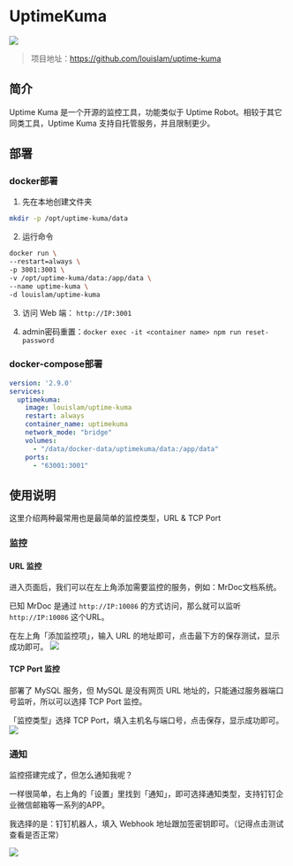 # UptimeKuma

![](/media/202303/2023-03-10_144826_2459370.6542228258808808.png)
> 项目地址：https://github.com/louislam/uptime-kuma

## 简介
Uptime Kuma 是一个开源的监控工具，功能类似于 Uptime Robot。相较于其它同类工具，Uptime Kuma 支持自托管服务，并且限制更少。

## 部署
### docker部署
1. 先在本地创建文件夹

```sh
mkdir -p /opt/uptime-kuma/data
```

2. 运行命令

```sh
docker run \
--restart=always \
-p 3001:3001 \
-v /opt/uptime-kuma/data:/app/data \
--name uptime-kuma \
-d louislam/uptime-kuma
```

3. 访问 Web 端： `http://IP:3001`

4. admin密码重置：`docker exec -it <container name> npm run reset-password`

### docker-compose部署
```yml
version: '2.9.0'
services:
  uptimekuma:
    image: louislam/uptime-kuma
    restart: always
    container_name: uptimekuma
    network_mode: "bridge"
    volumes:
      - "/data/docker-data/uptimekuma/data:/app/data"
    ports:
      - "63001:3001"
```

## 使用说明

这里介绍两种最常用也是最简单的监控类型，URL & TCP Port

### 监控

#### URL 监控

进入页面后，我们可以在左上角添加需要监控的服务，例如：MrDoc文档系统。

已知 MrDoc 是通过 `http://IP:10086` 的方式访问，那么就可以监听 `http://IP:10086` 这个URL。

在左上角「添加监控项」，输入 URL 的地址即可，点击最下方的保存测试，显示成功即可。
![](/media/202303/2023-03-10_144922_6924640.558220541312339.png)

#### TCP Port 监控

部署了 MySQL 服务，但 MySQL 是没有网页 URL 地址的，只能通过服务器端口号监听，所以可以选择 TCP Port 监控。

「监控类型」选择 TCP Port，填入主机名与端口号，点击保存，显示成功即可。
![](/media/202303/2023-03-10_144939_4148180.42146450591476603.png)

### 通知
监控搭建完成了，但怎么通知我呢？

一样很简单，右上角的「设置」里找到「通知」，即可选择通知类型，支持钉钉企业微信邮箱等一系列的APP。

我选择的是：钉钉机器人，填入 Webhook 地址跟加签密钥即可。（记得点击测试查看是否正常）

![](/media/202303/2023-03-10_145005_9502700.7980195551692946.png)
